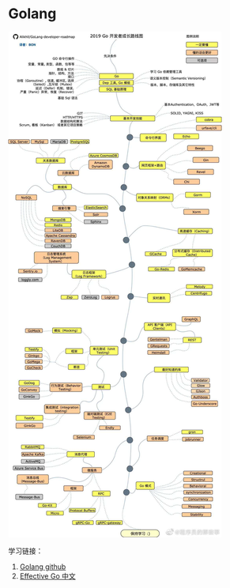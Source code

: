 # Golang

![go 开发者成长之路](pic/go_developer_road.jpg)

学习链接：

1. [Golang github](https://github.com/golang/go)
1. [Effective Go 中文](https://www.kancloud.cn/kancloud/effective/72207)
